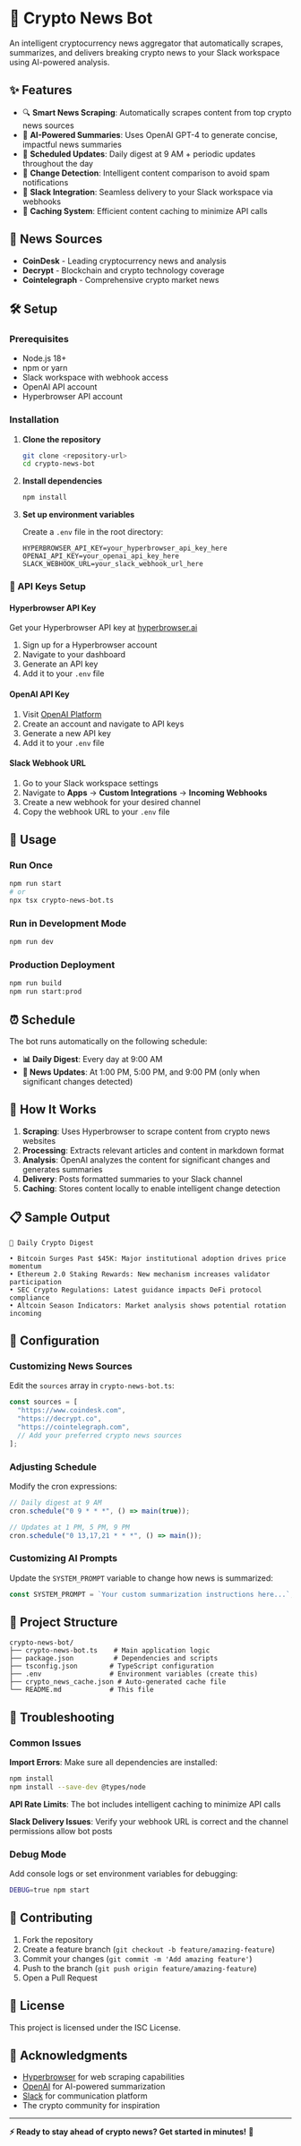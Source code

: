 # 🚀 Crypto News Bot

An intelligent cryptocurrency news aggregator that automatically scrapes, summarizes, and delivers breaking crypto news to your Slack workspace using AI-powered analysis.

## ✨ Features

- 🔍 **Smart News Scraping**: Automatically scrapes content from top crypto news sources
- 🤖 **AI-Powered Summaries**: Uses OpenAI GPT-4 to generate concise, impactful news summaries
- 📅 **Scheduled Updates**: Daily digest at 9 AM + periodic updates throughout the day
- 🔄 **Change Detection**: Intelligent content comparison to avoid spam notifications
- 💬 **Slack Integration**: Seamless delivery to your Slack workspace via webhooks
- 🧠 **Caching System**: Efficient content caching to minimize API calls

## 📰 News Sources

- **CoinDesk** - Leading cryptocurrency news and analysis
- **Decrypt** - Blockchain and crypto technology coverage  
- **Cointelegraph** - Comprehensive crypto market news

## 🛠️ Setup

### Prerequisites

- Node.js 18+ 
- npm or yarn
- Slack workspace with webhook access
- OpenAI API account
- Hyperbrowser API account

### Installation

1. **Clone the repository**
   ```bash
   git clone <repository-url>
   cd crypto-news-bot
   ```

2. **Install dependencies**
   ```bash
   npm install
   ```

3. **Set up environment variables**
   
   Create a `.env` file in the root directory:
   ```env
   HYPERBROWSER_API_KEY=your_hyperbrowser_api_key_here
   OPENAI_API_KEY=your_openai_api_key_here
   SLACK_WEBHOOK_URL=your_slack_webhook_url_here
   ```

### 🔑 API Keys Setup

#### Hyperbrowser API Key
Get your Hyperbrowser API key at [hyperbrowser.ai](https://hyperbrowser.ai)

1. Sign up for a Hyperbrowser account
2. Navigate to your dashboard
3. Generate an API key
4. Add it to your `.env` file

#### OpenAI API Key
1. Visit [OpenAI Platform](https://platform.openai.com/)
2. Create an account and navigate to API keys
3. Generate a new API key
4. Add it to your `.env` file

#### Slack Webhook URL
1. Go to your Slack workspace settings
2. Navigate to **Apps** → **Custom Integrations** → **Incoming Webhooks**
3. Create a new webhook for your desired channel
4. Copy the webhook URL to your `.env` file

## 🚀 Usage

### Run Once
```bash
npm run start
# or
npx tsx crypto-news-bot.ts
```

### Run in Development Mode
```bash
npm run dev
```

### Production Deployment
```bash
npm run build
npm run start:prod
```

## ⏰ Schedule

The bot runs automatically on the following schedule:

- **📊 Daily Digest**: Every day at 9:00 AM
- **🔄 News Updates**: At 1:00 PM, 5:00 PM, and 9:00 PM (only when significant changes detected)

## 🎯 How It Works

1. **Scraping**: Uses Hyperbrowser to scrape content from crypto news websites
2. **Processing**: Extracts relevant articles and content in markdown format
3. **Analysis**: OpenAI analyzes the content for significant changes and generates summaries
4. **Delivery**: Posts formatted summaries to your Slack channel
5. **Caching**: Stores content locally to enable intelligent change detection

## 📋 Sample Output

```
🚨 Daily Crypto Digest

• Bitcoin Surges Past $45K: Major institutional adoption drives price momentum
• Ethereum 2.0 Staking Rewards: New mechanism increases validator participation
• SEC Crypto Regulations: Latest guidance impacts DeFi protocol compliance
• Altcoin Season Indicators: Market analysis shows potential rotation incoming
```

## 🔧 Configuration

### Customizing News Sources

Edit the `sources` array in `crypto-news-bot.ts`:

```typescript
const sources = [
  "https://www.coindesk.com",
  "https://decrypt.co", 
  "https://cointelegraph.com",
  // Add your preferred crypto news sources
];
```

### Adjusting Schedule

Modify the cron expressions:

```typescript
// Daily digest at 9 AM
cron.schedule("0 9 * * *", () => main(true));

// Updates at 1 PM, 5 PM, 9 PM  
cron.schedule("0 13,17,21 * * *", () => main());
```

### Customizing AI Prompts

Update the `SYSTEM_PROMPT` variable to change how news is summarized:

```typescript
const SYSTEM_PROMPT = `Your custom summarization instructions here...`;
```

## 📁 Project Structure

```
crypto-news-bot/
├── crypto-news-bot.ts    # Main application logic
├── package.json          # Dependencies and scripts
├── tsconfig.json        # TypeScript configuration
├── .env                 # Environment variables (create this)
├── crypto_news_cache.json # Auto-generated cache file
└── README.md            # This file
```

## 🐛 Troubleshooting

### Common Issues

**Import Errors**: Make sure all dependencies are installed:
```bash
npm install
npm install --save-dev @types/node
```

**API Rate Limits**: The bot includes intelligent caching to minimize API calls

**Slack Delivery Issues**: Verify your webhook URL is correct and the channel permissions allow bot posts

### Debug Mode

Add console logs or set environment variables for debugging:
```bash
DEBUG=true npm start
```

## 🤝 Contributing

1. Fork the repository
2. Create a feature branch (`git checkout -b feature/amazing-feature`)
3. Commit your changes (`git commit -m 'Add amazing feature'`)
4. Push to the branch (`git push origin feature/amazing-feature`)
5. Open a Pull Request

## 📄 License

This project is licensed under the ISC License.

## 🙏 Acknowledgments

- [Hyperbrowser](https://hyperbrowser.ai) for web scraping capabilities
- [OpenAI](https://openai.com) for AI-powered summarization
- [Slack](https://slack.com) for communication platform
- The crypto community for inspiration

---

**⚡ Ready to stay ahead of crypto news? Get started in minutes!** 🚀
